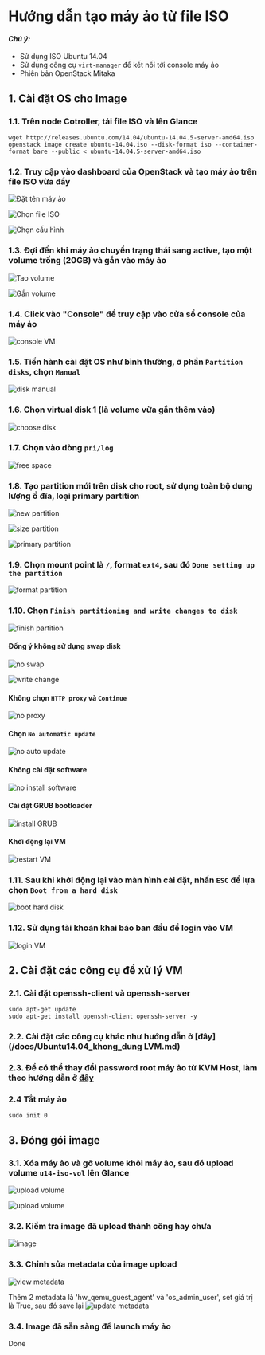 # Hướng dẫn tạo máy ảo từ file ISO
#### <i>Chú ý: </i>
 - Sử dụng ISO Ubuntu 14.04
 - Sử dụng công cụ `virt-manager` để kết nối tới console máy ảo
 - Phiên bản OpenStack Mitaka

## 1. Cài đặt OS cho Image
### 1.1. Trên node Cotroller, tải file ISO và lên Glance
```
wget http://releases.ubuntu.com/14.04/ubuntu-14.04.5-server-amd64.iso
openstack image create ubuntu-14.04.iso --disk-format iso --container-format bare --public < ubuntu-14.04.5-server-amd64.iso
```

### 1.2. Truy cập vào dashboard của OpenStack và tạo máy ảo trên file ISO vừa đẩy

![Đặt tên máy ảo](/images/buildVM_fromISO_1.jpg)

![Chọn file ISO](/images/buildVM_fromISO_2.jpg)

![Chọn cấu hình](/images/buildVM_fromISO_3.jpg)

### 1.3. Đợi đến khi máy ảo chuyển trạng thái sang active, tạo một volume trống (20GB) và gắn vào máy ảo

![Tao volume](/images/buildVM_fromISO_5.jpg)

![Gắn volume](/images/buildVM_fromISO_6.jpg)

### 1.4. Click vào "Console" để truy cập vào cửa sổ console của máy ảo

![console VM](/images/buildVM_fromISO_4.jpg)

### 1.5. Tiến hành cài đặt OS như bình thường, ở phần `Partition disks`, chọn `Manual`

![disk manual](/images/buildVM_fromISO_7.jpg)

### 1.6. Chọn virtual disk 1 (là volume vừa gắn thêm vào)

![choose disk](/images/buildVM_fromISO_8.jpg)

### 1.7. Chọn vào dòng `pri/log`

![free space](/images/buildVM_fromISO_9.jpg)

### 1.8. Tạo partition mới trên disk cho root, sử dụng toàn bộ dung lượng ổ đĩa, loại primary partition

![new partition](/images/buildVM_fromISO_10.jpg)

![size partition](/images/buildVM_fromISO_11.jpg)

![primary partition](/images/buildVM_fromISO_12.jpg)

### 1.9. Chọn mount point là `/`, format `ext4`, sau đó `Done setting up the partition`

![format partition](/images/buildVM_fromISO_13.jpg)

### 1.10. Chọn `Finish partitioning and write changes to disk`

![finish partition](/images/buildVM_fromISO_14.jpg)

#### Đồng ý không sử dụng swap disk

![no swap](/images/buildVM_fromISO_15.jpg)

![write change](/images/buildVM_fromISO_16.jpg)

#### Không chọn `HTTP proxy` và `Continue`

![no proxy](/images/buildVM_fromISO_17.jpg)

#### Chọn `No automatic update`

![no auto update](/images/buildVM_fromISO_18.jpg)

#### Không cài đặt software

![no install software](/images/buildVM_fromISO_19.jpg)

#### Cài đặt GRUB bootloader

![install GRUB](/images/buildVM_fromISO_20.jpg)

#### Khởi động lại VM

![restart VM](/images/buildVM_fromISO_21.jpg)

### 1.11. Sau khi khởi động lại vào màn hình cài đặt, nhấn `ESC` để lựa chọn `Boot from a hard disk`

![boot hard disk](/images/buildVM_fromISO_22.jpg)

### 1.12. Sử dụng tài khoản khai báo ban đầu để login vào VM

![login VM](/images/buildVM_fromISO_23.jpg)


## 2. Cài đặt các công cụ để xử lý VM
### 2.1. Cài đặt openssh-client và openssh-server
```
sudo apt-get update
sudo apt-get install openssh-client openssh-server -y
```

### 2.2. Cài đặt các công cụ khác như hướng dẫn ở [đây](/docs/Ubuntu14.04_khong_dung LVM.md)

### 2.3. Để có thể thay đổi password root máy ảo từ KVM Host, làm theo hướng dẫn ở [đây](/docs/Huongdan_changeRootpass_VM.md)

### 2.4 Tắt máy ảo
```
sudo init 0
```

## 3. Đóng gói image
### 3.1. Xóa máy ảo và gỡ volume khỏi máy ảo, sau đó upload volume `u14-iso-vol` lên Glance

![upload volume](/images/buildVM_fromISO_24.jpg)

![upload volume](/images/buildVM_fromISO_25.jpg)

### 3.2. Kiểm tra image đã upload thành công hay chưa

![image](/images/buildVM_fromISO_26.jpg)

### 3.3. Chỉnh sửa metadata của image upload
![view metadata](/images/buildVM_fromISO_27.jpg)

Thêm 2 metadata là 'hw_qemu_guest_agent' và 'os_admin_user', set giá trị là True, sau đó save lại
![update metadata](/images/buildVM_fromISO_28.jpg)

### 3.4. Image đã sẵn sàng để launch máy ảo

Done
